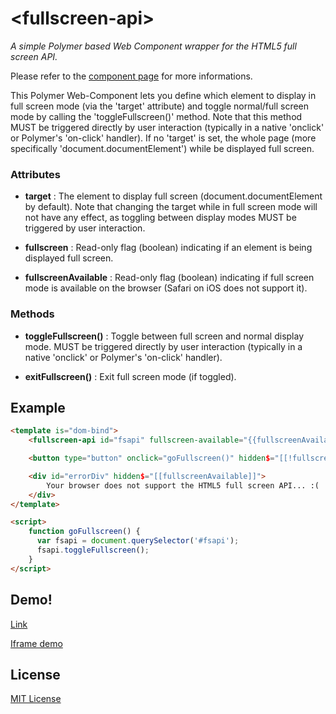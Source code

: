 # &lt;fullscreen-api&gt;

_A simple Polymer based Web Component wrapper for the HTML5 full screen API._

Please refer to the <a href="https://vguillou.github.io/webcomponents/fullscreen-api/">component page</a> for more informations.

This Polymer Web-Component lets you define which element to display in full screen mode
(via the 'target' attribute) and toggle normal/full screen
mode by calling the 'toggleFullscreen()' method.
Note that this method MUST be triggered directly by user interaction
(typically in a native 'onclick' or Polymer's 'on-click' handler).
If no 'target' is set, the whole page (more specifically
'document.documentElement') while be displayed full screen.

### Attributes

* **target** :
The element to display full screen (document.documentElement by default).
Note that changing the target while in full screen mode will not
have any effect, as toggling between display modes MUST be
triggered by user interaction.

* **fullscreen** :
Read-only flag (boolean) indicating if an element is being displayed full screen.

* **fullscreenAvailable** :
Read-only flag (boolean) indicating if full screen mode is available on the browser
(Safari on iOS does not support it).

### Methods

* **toggleFullscreen()** :
Toggle between full screen and normal display mode.
MUST be triggered directly by user interaction (typically in a native 'onclick'
or Polymer's 'on-click' handler).

* **exitFullscreen()** :
Exit full screen mode (if toggled).

## Example

```html
<template is="dom-bind">
	<fullscreen-api id="fsapi" fullscreen-available="{{fullscreenAvailable}}"></fullscreen-api>

	<button type="button" onclick="goFullscreen()" hidden$="[[!fullscreenAvailable]]">Display this page in full screen mode</button>

	<div id="errorDiv" hidden$="[[fullscreenAvailable]]">
		Your browser does not support the HTML5 full screen API... :(
	</div>
</template>

<script>
	function goFullscreen() {
	  var fsapi = document.querySelector('#fsapi');
	  fsapi.toggleFullscreen();
	}
</script>
```

## Demo!

[Link](https://vguillou.github.io/webcomponents/fullscreen-api/demo.html)

[Iframe demo](https://vguillou.github.io/webcomponents/fullscreen-api/demo_iframe.html)


## License

[MIT License](http://opensource.org/licenses/MIT)
